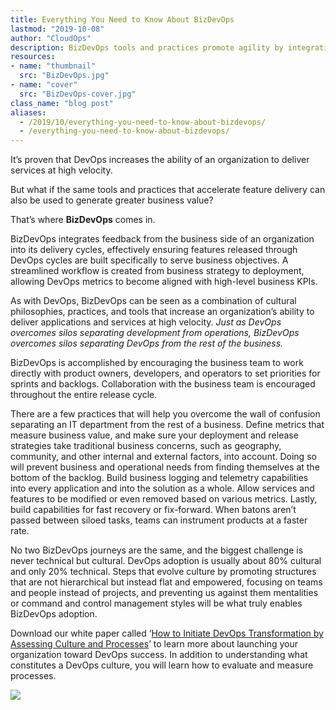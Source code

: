 ```yaml
---
title: Everything You Need to Know About BizDevOps
lastmod: "2019-10-08"
author: "CloudOps"
description: BizDevOps tools and practices promote agility by integrating business KPIs into software release cycles.
resources:
- name: "thumbnail"
  src: "BizDevOps.jpg"
- name: "cover"
  src: "BizDevOps-cover.jpg"
class_name: "blog post"
aliases:
  - /2019/10/everything-you-need-to-know-about-bizdevops/
  - /everything-you-need-to-know-about-bizdevops/
---
```


<p>It’s proven that DevOps increases the ability of an organization to deliver services at high velocity.</p>

<p>But what if the same tools and practices that accelerate feature delivery can also be used to generate greater business value?</p>

<p>That’s where <strong>BizDevOps</strong> comes in.</p>

<p>BizDevOps integrates feedback from the business side of an organization into its delivery cycles, effectively ensuring features released through DevOps cycles are built specifically to serve business objectives. A streamlined workflow is created from business strategy to deployment, allowing DevOps metrics to become aligned with high-level business KPIs.</p>

<p>As with DevOps, BizDevOps can be seen as a combination of cultural philosophies, practices, and tools that increase an organization’s ability to deliver applications and services at high velocity. <em>Just as DevOps overcomes silos separating development from operations, BizDevOps overcomes silos separating DevOps from the rest of the business.</em></p>

<p>BizDevOps is accomplished by encouraging the business team to work directly with product owners, developers, and operators to set priorities for sprints and backlogs. Collaboration with the business team is encouraged throughout the entire release cycle.</p>

<p>There are a few practices that will help you overcome the wall of confusion separating an IT department from the rest of a business. Define metrics that measure business value, and make sure your deployment and release strategies take traditional business concerns, such as geography, community, and other internal and external factors, into account. Doing so will prevent business and operational needs from finding themselves at the bottom of the backlog. Build business logging and telemetry capabilities into every application and into the solution as a whole. Allow services and features to be modified or even removed based on various metrics. Lastly, build capabilities for fast recovery or fix-forward. When batons aren’t passed between siloed tasks, teams can instrument products at a faster rate.</p>

<p>No two BizDevOps journeys are the same, and the biggest challenge is never technical but cultural. DevOps adoption is usually about 80% cultural and only 20% technical. Steps that evolve culture by promoting structures that are not hierarchical but instead flat and empowered, focusing on teams and people instead of projects, and preventing us against them mentalities or command and control management styles will be what truly enables BizDevOps adoption.</p>

<p>Download our white paper called ‘<a href="/resources/white-papers/how-to-initiate-devops-transformation-by-assessing-culture-and-processes/">How to Initiate DevOps Transformation by Assessing Culture and Processes</a>’ to learn more about launching your organization toward DevOps success. In addition to understanding what constitutes a DevOps culture, you will learn how to evaluate and measure processes.</p>

<div class="row">
    <div class="col-xl-8 offset-xl-2 col-lg-10 offset-lg-1 col-md-10 offset-md-1 col-sm-12 col-xs-12 cta-image">
    <a href="/resources/white-papers/how-to-initiate-devops-transformation-by-assessing-culture-and-processes/">
      <img src="/images/blog/cta/white-paper.jpeg">
    </a>
    </div>
</div>